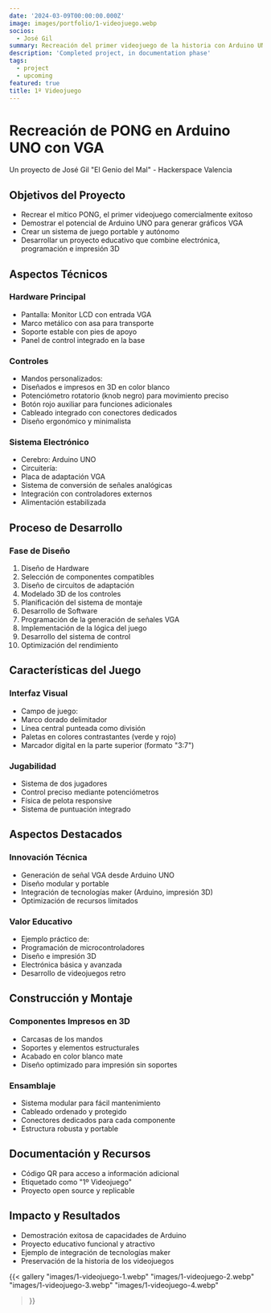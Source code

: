 ```yaml
---
date: '2024-03-09T00:00:00.000Z'
image: images/portfolio/1-videojuego.webp
socios:
  - José Gil
summary: Recreación del primer videojuego de la historia con Arduino UNO vía VGA
description: 'Completed project, in documentation phase'
tags:
  - project
  - upcoming
featured: true
title: 1º Videojuego
---
```


# Recreación de PONG en Arduino UNO con VGA

Un proyecto de José Gil "El Genio del Mal" - Hackerspace Valencia

## Objetivos del Proyecto

* Recrear el mítico PONG, el primer videojuego comercialmente exitoso
* Demostrar el potencial de Arduino UNO para generar gráficos VGA
* Crear un sistema de juego portable y autónomo
* Desarrollar un proyecto educativo que combine electrónica, programación e impresión 3D

## Aspectos Técnicos

### Hardware Principal

* Pantalla: Monitor LCD con entrada VGA 
* Marco metálico con asa para transporte
* Soporte estable con pies de apoyo
* Panel de control integrado en la base

### Controles

* Mandos personalizados: 
* Diseñados e impresos en 3D en color blanco
* Potenciómetro rotatorio (knob negro) para movimiento preciso
* Botón rojo auxiliar para funciones adicionales
* Cableado integrado con conectores dedicados
* Diseño ergonómico y minimalista

### Sistema Electrónico

* Cerebro: Arduino UNO
* Circuitería: 
* Placa de adaptación VGA
* Sistema de conversión de señales analógicas
* Integración con controladores externos
* Alimentación estabilizada

## Proceso de Desarrollo

### Fase de Diseño

1. Diseño de Hardware 
2. Selección de componentes compatibles
3. Diseño de circuitos de adaptación
4. Modelado 3D de los controles
5. Planificación del sistema de montaje
6. Desarrollo de Software 
7. Programación de la generación de señales VGA
8. Implementación de la lógica del juego
9. Desarrollo del sistema de control
10. Optimización del rendimiento

## Características del Juego

### Interfaz Visual

* Campo de juego: 
* Marco dorado delimitador
* Línea central punteada como división
* Paletas en colores contrastantes (verde y rojo)
* Marcador digital en la parte superior (formato "3:7")

### Jugabilidad

* Sistema de dos jugadores
* Control preciso mediante potenciómetros
* Física de pelota responsive
* Sistema de puntuación integrado

## Aspectos Destacados

### Innovación Técnica

* Generación de señal VGA desde Arduino UNO
* Diseño modular y portable
* Integración de tecnologías maker (Arduino, impresión 3D)
* Optimización de recursos limitados

### Valor Educativo

* Ejemplo práctico de: 
* Programación de microcontroladores
* Diseño e impresión 3D
* Electrónica básica y avanzada
* Desarrollo de videojuegos retro

## Construcción y Montaje

### Componentes Impresos en 3D

* Carcasas de los mandos
* Soportes y elementos estructurales
* Acabado en color blanco mate
* Diseño optimizado para impresión sin soportes

### Ensamblaje

* Sistema modular para fácil mantenimiento
* Cableado ordenado y protegido
* Conectores dedicados para cada componente
* Estructura robusta y portable

## Documentación y Recursos

* Código QR para acceso a información adicional
* Etiquetado como "1º Videojuego"
* Proyecto open source y replicable

## Impacto y Resultados

* Demostración exitosa de capacidades de Arduino
* Proyecto educativo funcional y atractivo
* Ejemplo de integración de tecnologías maker
* Preservación de la historia de los videojuegos

{{\< gallery
"images/1-videojuego-1.webp"
"images/1-videojuego-2.webp"
"images/1-videojuego-3.webp"
"images/1-videojuego-4.webp"

> }}
